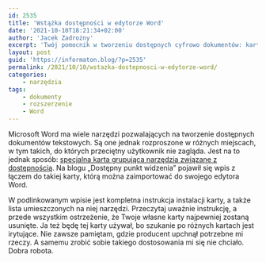 ```yaml
---
id: 2535
title: 'Wstążka dostępności w edytorze Word'
date: '2021-10-10T18:21:34+02:00'
author: 'Jacek Zadrożny'
excerpt: 'Twój pomocnik w tworzeniu dostępnych cyfrowo dokumentów: karta "Dostępność" na paska edytora od Microsoftu.'
layout: post
guid: 'https://informaton.blog/?p=2535'
permalink: /2021/10/10/wstazka-dostepnosci-w-edytorze-word/
categories:
    - narzędzia
tags:
    - dokumenty
    - rozszerzenie
    - Word
---
```


Microsoft Word ma wiele narzędzi pozwalających na tworzenie dostępnych dokumentów tekstowych. Są one jednak rozproszone w różnych miejscach, w tym takich, do których przeciętny użytkownik nie zagląda. Jest na to jednak sposób: [specjalna karta grupująca narzędzia związane z dostępnością](https://lepszyweb.pl/blog2/wlasna-karta-dostepnosc-na-wstazce-programu-word). Na blogu „Dostępny punkt widzenia” pojawił się wpis z łączem do takiej karty, którą można zaimportować do swojego edytora Word.

W podlinkowanym wpisie jest kompletna instrukcja instalacji karty, a także lista umieszczonych na niej narzędzi. Przeczytaj uważnie instrukcję, a przede wszystkim ostrzeżenie, że Twoje własne karty najpewniej zostaną usunięte. Ja też będę tej karty używał, bo szukanie po różnych kartach jest irytujące. Nie zawsze pamiętam, gdzie producent upchnął potrzebne mi rzeczy. A samemu zrobić sobie takiego dostosowania mi się nie chciało. Dobra robota.